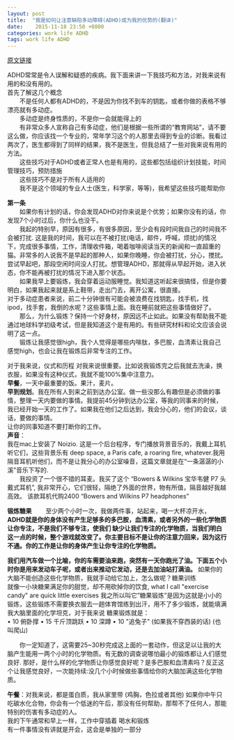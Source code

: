 ```yaml
---
layout: post
title:  "我是如何让注意缺陷多动障碍(ADHD)成为我的优势的(翻译)"
date:    2015-11-18 23:50 +0800
categories: work life ADHD
tags: work life ADHD
---
```


 [原文链接][HOW I’VE HACKED MY LIFE TO USE MY ADHD TO MY ADVANTAGE]
 
ADHD常常是令人误解和疑惑的疾病。我下面来讲一下我技巧和方法，对我来说有用的和没有用的。  
首先了解这几个概念  
　　不是任何人都有ADHD的，不是因为你找不到车的钥匙，或者你做的表格不够漂亮就有多动症。  
　　多动症是终身性质的，不是你一会就能得上的  
　　有非常众多人宣称自己有多动症，他们是根据一些所谓的“教育网站”，请不要这么做，你应该找一个专业的，常年学习这个的人那里去得到专业的诊断。我看过两次了，医生都得到了同样的结果，我不是医生，但我总结了一些对我来说有用的方法。  
　　这些技巧对于ADHD或者正常人也是有用的，这些都包括组织计划技能，时间管理技巧，预防措施  
　　这些技巧不是对于所有人适用的  
　　我不是这个领域的专业人士(医生，科学家，等等)，我希望这些技巧能帮助你  
  
**第一条**  
　　如果你有计划的话，你会发现ADHD对你来说是个优势；如果你没有的话，你发现7个小时过后，你什么也没干。  
　　我起的特别早，原因有很多，有很多原因，至少会有段时间我自己的时间我不会被打扰. 这是我的时间，我可以在不被打扰(电话，邮件，呼喊，烦扰)的情况下，完成很多事情，工作，清理收件箱，喝着咖啡阅读当天的新闻和一直超重的猫。非常多的人说我不是早起的那种人，如果你晚睡，你会被打扰，分心，搅扰。尝试早起吧，那段空闲时间没人打扰。想管理ADHD，那就得从早起开始，进入状态，你不能再被打扰的情况下进入那个状态。  
　　如果我早上要锻炼，我会穿着运动服睡觉。我知道这听起来很搞怪，但是你要明白，如果我起来就是系上鞋带，走出门去，离开公寓，很直接。  
对于多动症患者来说，前二十分钟很有可能会被浪费在找钥匙，找手机，找ipod，找手套，我倒的水呢？这些事情上面。我在睡前就把这些事情做好了。  
　　那么，为什么锻炼？保持一个好身材，原因远不止如此。如果没有帮助我不能通过地球科学初级考试，但是我知道这个是有用的。有些研究材料和论文应该会说明了这一点。  
　　锻炼让我感觉很high，我个人觉得是哪些内啡肽，多巴胺，血清素让我自己感觉high，也会让我在锻炼后非常专注的工作。  
  
对于我来说，仪式和历程 对我来说很重要。比如说我锻炼完之后我就去洗澡，换衣服，如果没有这种仪式，我就不能100%集中注意力。  
**早餐**，一天中最重要的饭。果汁，麦片。  
**早到规划**。我在所有人到来之前到达办公室。做一些没那么有趣但是必须做的事情，整理一天内要做的事情。我提前45分钟到达办公室，等我的同事来的时候，我已经开始一天的工作了。如果我在他们之后达到，我会分心的，他们的会议，谈话，要做的事情。  
让你的同事知道不要打断你的工作。  
**声音**：  
我在mac上安装了 Noizio. 这是一个后台程序，专门播放背景音乐的，我戴上耳机听它们，这些背景乐有 deep space, a Paris cafe, a roaring fire, whatever.我用隔音耳机听他们，而不是让我分心的办公室噪音，这篇文章就是在“一条潺潺的小溪”音乐下写的.  
 　　我投资了一个很不错的耳麦。我买了这个 “Bowers & Wilkins 宝华韦健 P7 头戴式耳机”, 我非常开心，它们很轻，隔绝了外面的世界，物有所值，隔音越好我越高效。 该款耳机代购2400 “Bowers and Wilkins P7 headphones”  
  
**锻炼糖果**
　　至少两个小时一次，我做两件事，站起来，喝一大杯凉开水，**ADHD就是你的身体没有产生足够多的多巴胺，血清素，或者另外的一些化学物质让你专注，不是我们不够专注，使我们 缺少让我们专注的化学物质，当我们明白这一点的时候，整个游戏就改变了。你主要目标不是让你的注意力回来，因为这行不通。你的工作是让你的身体产生让你专注的化学物质。**
  
**我们用汽车做一个比喻，你的车需要油来跑，突然有一天你跑光了油。下面五个小时你是用来发动车子呢，或者出来推动它发动，还是去加油站打满油。**
如果你的大脑不能创造这些化学物质，我就手动给它加上，怎么做呢？糖果训练  
就像一小块糖果满足你的甜觉，却不用砍掉你的饮食, what I call "exercise candy" are quick little exercises 我之所以叫它”糖果锻炼”是因为这就是小小的锻炼，这些锻炼不需要换衣服去一趟体育馆练到出汗，用不了多少锻炼，就能填满我大脑里面的化学坦克，对于我来说 糖果锻炼就是：  
•  10 俯卧撑
•  15 千斤顶跳跃
•  10 深蹲
•  10 "追兔子" (如果我不穿西装的话) (也叫爬山)

　　你一定知道了，这需要25~30秒完成这上面的一套动作，但这足以让我的大脑产生能用一两个小时的化学物质。有无数的调查说哪怕最小的锻炼都让人们感觉良好. 那好，是什么样的化学物质让你感觉良好呢？是多巴胺和血清素吗？反正这个让我感觉良好，一次能持续:没几个小时候做些事情给你的大脑加满这些化学物质。  

**午餐**：对我来说，都是蛋白质，我从家里带 (鸡胸，色拉或者其他) 如果你中午只吃碳水化合物，你会有一个低迷的午后，那没有任何帮助，那帮不了任何人，那能特别的伤害有多动症的人。  
我的下午通常和早上一样，工作中穿插着 喝水和锻炼  
有一件事情没有讲就是开会，这会是单独的一部分  
 
 [HOW I’VE HACKED MY LIFE TO USE MY ADHD TO MY ADVANTAGE]: http://shankman.com/how-ive-hacked-my-life-to-use-my-adhd-to-my-advantage-part-1/
